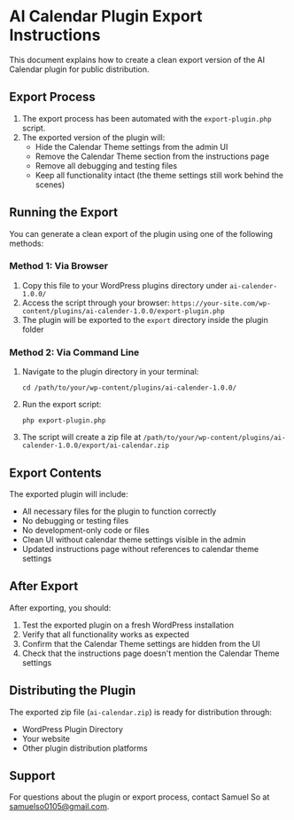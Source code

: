 # AI Calendar Plugin Export Instructions

This document explains how to create a clean export version of the AI Calendar plugin for public distribution.

## Export Process

1. The export process has been automated with the `export-plugin.php` script.
2. The exported version of the plugin will:
   - Hide the Calendar Theme settings from the admin UI
   - Remove the Calendar Theme section from the instructions page
   - Remove all debugging and testing files
   - Keep all functionality intact (the theme settings still work behind the scenes)

## Running the Export

You can generate a clean export of the plugin using one of the following methods:

### Method 1: Via Browser

1. Copy this file to your WordPress plugins directory under `ai-calender-1.0.0/`
2. Access the script through your browser: `https://your-site.com/wp-content/plugins/ai-calender-1.0.0/export-plugin.php`
3. The plugin will be exported to the `export` directory inside the plugin folder

### Method 2: Via Command Line

1. Navigate to the plugin directory in your terminal:
   ```
   cd /path/to/your/wp-content/plugins/ai-calender-1.0.0/
   ```

2. Run the export script:
   ```
   php export-plugin.php
   ```

3. The script will create a zip file at `/path/to/your/wp-content/plugins/ai-calender-1.0.0/export/ai-calendar.zip`

## Export Contents

The exported plugin will include:

- All necessary files for the plugin to function correctly
- No debugging or testing files
- No development-only code or files
- Clean UI without calendar theme settings visible in the admin
- Updated instructions page without references to calendar theme settings

## After Export

After exporting, you should:

1. Test the exported plugin on a fresh WordPress installation
2. Verify that all functionality works as expected
3. Confirm that the Calendar Theme settings are hidden from the UI
4. Check that the instructions page doesn't mention the Calendar Theme settings

## Distributing the Plugin

The exported zip file (`ai-calendar.zip`) is ready for distribution through:

- WordPress Plugin Directory
- Your website
- Other plugin distribution platforms

## Support

For questions about the plugin or export process, contact Samuel So at samuelso0105@gmail.com. 